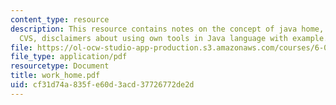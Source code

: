 ```yaml
---
content_type: resource
description: This resource contains notes on the concept of java home, get eclipse,
  CVS, disclaimers about using own tools in Java language with example.
file: https://ol-ocw-studio-app-production.s3.amazonaws.com/courses/6-092-java-preparation-for-6-170-january-iap-2006/cf31d74a835fe60d3acd37726772de2d_work_home.pdf
file_type: application/pdf
resourcetype: Document
title: work_home.pdf
uid: cf31d74a-835f-e60d-3acd-37726772de2d
---
```


